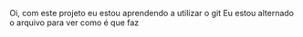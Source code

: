 Oi, com este projeto eu estou aprendendo a utilizar o git
Eu estou alternado o arquivo para ver como é que faz